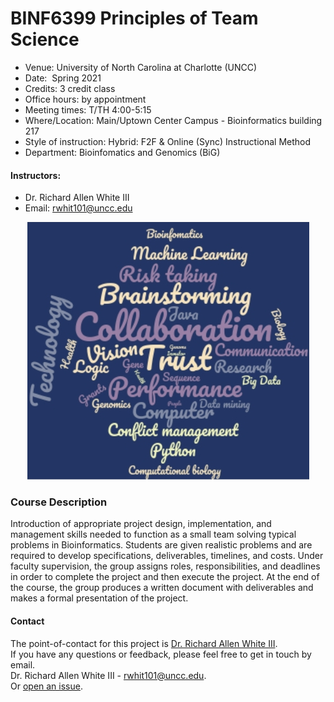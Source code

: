 # BINF6399 Principles of Team Science 

- Venue: 	University of North Carolina at Charlotte (UNCC)
- Date: 	Spring 2021
- Credits: 3 credit class
- Office hours: by appointment
- Meeting times: T/TH 4:00-5:15
- Where/Location: Main/Uptown Center Campus - Bioinformatics building 217
- Style of instruction: Hybrid: F2F & Online (Sync) Instructional Method 
- Department: Bioinfomatics and Genomics (BiG)

#### Instructors:	
- Dr. Richard Allen White III
- Email: rwhit101@uncc.edu

<p align="center"> 
<img src="image.jpg">
</p>

### Course Description
Introduction of appropriate project design, implementation, and management skills needed to function as a small team solving typical problems in Bioinformatics. Students are given realistic problems and are required to develop specifications, deliverables, timelines, and costs. Under faculty supervision, the group assigns roles, responsibilities, and deadlines in order to complete the project and then execute the project. At the end of the course, the group produces a written document with deliverables and makes a formal presentation of the project.

#### Contact 
The point-of-contact for this project is [Dr. Richard Allen White III](https://github.com/raw-lab).<br />
If you have any questions or feedback, please feel free to get in touch by email.  <br />
Dr. Richard Allen White III - rwhit101@uncc.edu.  <br />
Or [open an issue](https://github.com/raw-lab/BINF6399/issues).
